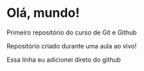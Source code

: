 # Olá, mundo!
 Primeiro repositório do curso de Git e Github

 Repositório criado durante uma aula ao vivo!
 
 Essa linha eu adicionei direto do github
 

